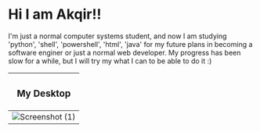 # Hi I am Akqir!!
<p>I'm just a normal computer systems student, and now I am studying 'python', 'shell', 'powershell', 'html', 'java' for my future plans in becoming a software enginer or just a normal web developer. My progress has been slow for a while, but I will try my what I can to be able to do it :)</p>

| <h3> My Desktop </h3>                                                                                |
|------------------------------------------------------------------------------------------------------|
| ![Screenshot (1)](https://github.com/user-attachments/assets/460dd62f-37f4-4bea-84f1-c76d57bffc00)   |
